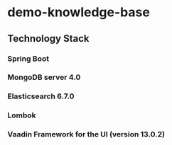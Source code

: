 # demo-knowledge-base
## Technology Stack
### Spring Boot
### MongoDB server 4.0
### Elasticsearch 6.7.0
### Lombok
### Vaadin Framework for the UI (version 13.0.2)
